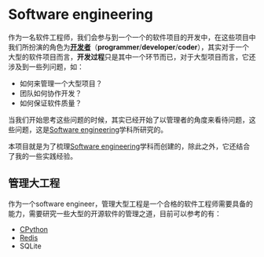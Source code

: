 # Software engineering

作为一名软件工程师，我们会参与到一个一个的软件项目的开发中，在这些项目中我们所扮演的角色为[**开发者**](https://en.wikipedia.org/wiki/Programmer)（**programmer**/**developer**/**coder**），其实对于一个大型的软件项目而言，**开发过程**只是其中一个环节而已，对于大型项目而言，它还涉及到一些列问题，如：

- 如何来管理一个大型项目？
- 团队如何协作开发？
- 如何保证软件质量？

当我们开始思考这些问题的时候，其实已经开始了以管理者的角度来看待问题，这些问题，这是[Software engineering](https://en.wikipedia.org/wiki/Software_engineering)学科所研究的。

本项目就是为了梳理[Software engineering](https://en.wikipedia.org/wiki/Software_engineering)学科而创建的，除此之外，它还结合了我的一些实践经验。



## 管理大工程

作为一个software engineer，管理大型工程是一个合格的软件工程师需要具备的能力，需要研究一些大型的开源软件的管理之道，目前可以参考的有：

- [CPython](https://github.com/python/cpython)
- [Redis](https://github.com/antirez/redis/)
- SQLite






